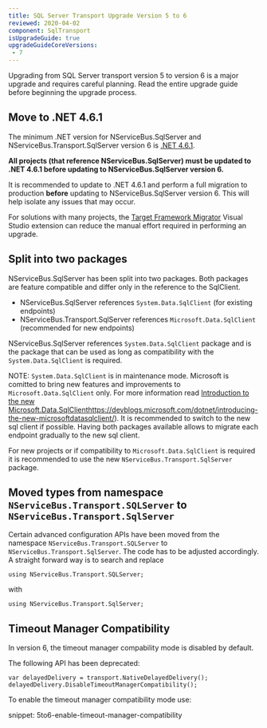 ```yaml
---
title: SQL Server Transport Upgrade Version 5 to 6
reviewed: 2020-04-02
component: SqlTransport
isUpgradeGuide: true
upgradeGuideCoreVersions:
 - 7
---
```


Upgrading from SQL Server transport version 5 to version 6 is a major upgrade and requires careful planning. Read the entire upgrade guide before beginning the upgrade process.

## Move to .NET 4.6.1

The minimum .NET version for NServiceBus.SqlServer and NServiceBus.Transport.SqlServer version 6 is [.NET 4.6.1](https://dotnet.microsoft.com/download/dotnet-framework/net461).

**All projects (that reference NServiceBus.SqlServer) must be updated to .NET 4.6.1 before updating to NServiceBus.SqlServer version 6.**

It is recommended to update to .NET 4.6.1 and perform a full migration to production **before** updating to NServiceBus.SqlServer version 6. This will help isolate any issues that may occur.

For solutions with many projects, the [Target Framework Migrator](https://marketplace.visualstudio.com/items?itemName=PavelSamokha.TargetFrameworkMigrator) Visual Studio extension can reduce the manual effort required in performing an upgrade.

## Split into two packages

NServiceBus.SqlServer has been split into two packages. Both packages are feature compatible and differ only in the reference to the SqlClient.

- NServiceBus.SqlServer references `System.Data.SqlClient` (for existing endpoints)
- NServiceBus.Transport.SqlServer references `Microsoft.Data.SqlClient` (recommended for new endpoints)

NServiceBus.SqlServer references `System.Data.SqlClient` package and is the package that can be used as long as compatibility with the `System.Data.SqlClient` is required.

NOTE: `System.Data.SqlClient` is in maintenance mode. Microsoft is comitted to bring new features and improvements to `Microsoft.Data.SqlClient` only. For more information read [Introduction to the new Microsoft.Data.SqlClient]()https://devblogs.microsoft.com/dotnet/introducing-the-new-microsoftdatasqlclient/). It is recommended to switch to the new sql client if possible. Having both packages available allows to migrate each endpoint gradually to the new sql client.

For new projects or if compatibility to `Microsoft.Data.SqlClient` is required it is recommended to use the new `NServiceBus.Transport.SqlServer` package.

## Moved types from namespace `NServiceBus.Transport.SQLServer` to `NServiceBus.Transport.SqlServer`

Certain advanced configuration APIs have been moved from the namespace `NServiceBus.Transport.SQLServer` to `NServiceBus.Transport.SqlServer`. The code has to be adjusted accordingly. A straight forward way is to search and replace

```
using NServiceBus.Transport.SQLServer;
```

with

```
using NServiceBus.Transport.SqlServer;
```

## Timeout Manager Compatibility

In version 6, the timeout manager compability mode is disabled by default.

The following API has been deprecated:

```
var delayedDelivery = transport.NativeDelayedDelivery();
delayedDelivery.DisableTimeoutManagerCompatibility();
```

To enable the timeout manager compatibility mode use:

snippet: 5to6-enable-timeout-manager-compatibility
